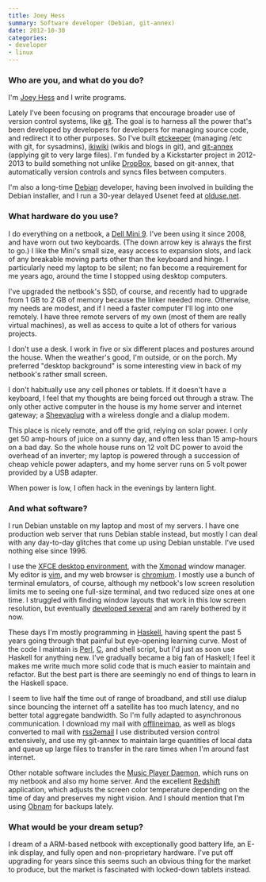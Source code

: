 ```yaml
---
title: Joey Hess
summary: Software developer (Debian, git-annex)
date: 2012-10-30
categories:
- developer
- linux
---
```


### Who are you, and what do you do?

I'm [Joey Hess](http://joeyh.name/ "Joey's website.") and I write programs.

Lately I've been focusing on programs that encourage broader use of version control systems, like [git][]. The goal is to harness all the power that's been developed by developers for developers for managing source code, and redirect it to other purposes. So I've built [etckeeper][] (managing /etc with git, for sysadmins), [ikiwiki][] (wikis and blogs in git), and [git-annex][] (applying git to very large files). I'm funded by a Kickstarter project in 2012-2013 to build something not unlike [DropBox][], based on git-annex, that automatically version controls and syncs files between computers.

I'm also a long-time [Debian][] developer, having been involved in building the Debian installer, and I run a 30-year delayed Usenet feed at [olduse.net](http://olduse.net/ "A time-delayed Usenet feed.").

### What hardware do you use?

I do everything on a netbook, a [Dell Mini 9][inspiron-mini-9]. I've been using it since 2008, and have worn out two keyboards. (The down arrow key is always the first to go.) I like the Mini's small size, easy access to expansion slots, and lack of any breakable moving parts other than the keyboard and hinge. I particularly need my laptop to be silent; no fan become a requirement for me years ago, around the time I stopped using desktop computers.

I've upgraded the netbook's SSD, of course, and recently had to upgrade from 1 GB to 2 GB of memory because the linker needed more. Otherwise, my needs are modest, and if I need a faster computer I'll log into one remotely. I have three remote servers of my own (most of them are really virtual machines), as well as access to quite a lot of others for various projects.

I don't use a desk. I work in five or six different places and postures around the house. When the weather's good, I'm outside, or on the porch. My preferred "desktop background" is some interesting view in back of my netbook's rather small screen.

I don't habitually use any cell phones or tablets. If it doesn't have a keyboard, I feel that my thoughts are being forced out through a straw. The only other active computer in the house is my home server and internet gateway; a [Sheevaplug][] with a wireless dongle and a dialup modem.

This place is nicely remote, and off the grid, relying on solar power. I only get 50 amp-hours of juice on a sunny day, and often less than 15 amp-hours on a bad day. So the whole house runs on 12 volt DC power to avoid the overhead of an inverter; my laptop is powered through a succession of cheap vehicle power adapters, and my home server runs on 5 volt power provided by a USB adapter.

When power is low, I often hack in the evenings by lantern light.

### And what software?

I run Debian unstable on my laptop and most of my servers. I have one production web server that runs Debian stable instead, but mostly I can deal with any day-to-day glitches that come up using Debian unstable. I've used nothing else since 1996.

I use the [XFCE desktop environment][xfce], with the [Xmonad][] window manager. My editor is [vim][], and my web browser is [chromium][]. I mostly use a bunch of terminal emulators, of course, although my netbook's low screen resolution limits me to seeing one full-size terminal, and two reduced size ones at one time. I struggled with finding window layouts that work in this low screen resolution, but eventually [developed several](http://joeyh.name/blog/entry/xmonad_layouts_for_netbooks/ "Joey's post on xmonad layouts.") and am rarely bothered by it now.

These days I'm mostly programming in [Haskell][], having spent the past 5 years going through that painful but eye-opening learning curve. Most of the code I maintain is [Perl][], [C][], and shell script, but I'd just as soon use Haskell for anything new. I've gradually became a big fan of Haskell; I feel it makes me write much more solid code that is much easier to maintain and refactor. But the best part is there are seemingly no end of things to learn in the Haskell space.

I seem to live half the time out of range of broadband, and still use dialup since bouncing the internet off a satellite has too much latency, and no better total aggregate bandwidth. So I'm fully adapted to asynchronous communication. I download my mail with [offlineimap][], as well as blogs converted to mail with [rss2email][] I use distributed version control extensively, and use my git-annex to maintain large quantities of local data and queue up large files to transfer in the rare times when I'm around fast internet.

Other notable software includes the [Music Player Daemon][mpd], which runs on my netbook and also my home server. And the excellent [Redshift](https://launchpad.net/redshift) application, which adjusts the screen color temperature depending on the time of day and preserves my night vision. And I should mention that I'm using [Obnam][] for backups lately.

### What would be your dream setup?

I dream of a ARM-based netbook with exceptionally good battery life, an E-ink display, and fully open and non-proprietary hardware. I've put off upgrading for years since this seems such an obvious thing for the market to produce, but the market is fascinated with locked-down tablets instead.

[c]: https://en.wikipedia.org/wiki/C_(programming_language) "A compiled programming language."
[chromium]: https://www.chromium.org/ "Open-source builds of the Chrome web browser."
[debian]: https://www.debian.org/ "A Linux distribution."
[dropbox]: https://www.dropbox.com/ "Online syncing and storage."
[etckeeper]: http://joeyh.name/code/etckeeper/ "A tool for managing /etc with git."
[git-annex]: http://web.archive.org/web/20230922030452/https://git-annex.branchable.com/ "A tool for tracking the details of large files in git."
[git]: https://git-scm.com/ "A version control system."
[haskell]: https://wiki.haskell.org/Haskell "A functional programming language."
[ikiwiki]: http://ikiwiki.info/ "A wiki tool based around a revision control system."
[inspiron-mini-9]: https://outlet.us.dell.com/ARBOnlineSales/Online/InventorySearch.aspx?brandid=2201&c=us&cs=22&l=en&s=dfh&frid=127 "A 9 inch netbook."
[mpd]: https://mpd.fandom.com/wiki/Music_Player_Daemon_Wiki "A music playing server."
[obnam]: https://liw.fi/obnam/ "A backup tool."
[offlineimap]: https://www.offlineimap.org/ "A tool for syncing mail from an IMAP server."
[perl]: https://www.perl.org/ "An interpreted scripting language."
[rss2email]: http://web.archive.org/web/20221113013814/http://www.allthingsrss.com/rss2email/ "A tool for delivering news from RSS feeds to an email address."
[sheevaplug]: https://en.wikipedia.org/wiki/SheevaPlug "A plug computer with a tiny footprint."
[vim]: https://www.vim.org/ "A command-line text editor."
[xfce]: https://www.xfce.org/ "A lightweight UNIX-like desktop environment."
[xmonad]: https://xmonad.org/ "A tiling window manager for X11."
